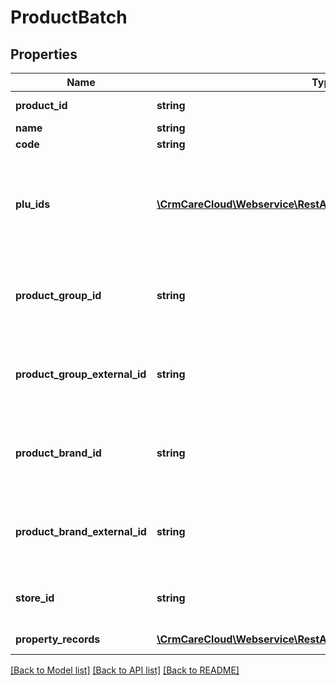 # ProductBatch

## Properties
Name | Type | Description | Notes
------------ | ------------- | ------------- | -------------
**product_id** | **string** | The unique id of the product | [optional] 
**name** | **string** | Name of the product | 
**code** | **string** | Code of the product | [optional] 
**plu_ids** | [**\CrmCareCloud\Webservice\RestApi\Client\Model\PluId[]**](PluId.md) | An array of all available pluIds from the particular product lists (default is Product ID from Global product list (consist cleaned data - unique id of every product across all POS systems)) | 
**product_group_id** | **string** | The unique id of the product group. If &#x60;product_group_external_id&#x60; is also set, both parameters have to represent the same product group. | [optional] 
**product_group_external_id** | **string** | The unique external id of the product group. If &#x60;product_group_id&#x60; is also set, both parameters have to represent the same product group. | [optional] 
**product_brand_id** | **string** | The unique id of the product brand. If &#x60;product_brand_external_id&#x60; is also set, both parameters have to represent the same product brand. | [optional] 
**product_brand_external_id** | **string** | The unique external id of the product brand. If &#x60;product_brand_id&#x60; is also set, both parameters have to represent the same product brand. | [optional] 
**store_id** | **string** | The unique id of the store where the product group is valid. The product group is global if this value is not set | [optional] 
**property_records** | [**\CrmCareCloud\Webservice\RestApi\Client\Model\PropertyRecord[]**](PropertyRecord.md) | List of an additional properties | [optional] 

[[Back to Model list]](../../README.md#documentation-for-models) [[Back to API list]](../../README.md#documentation-for-api-endpoints) [[Back to README]](../../README.md)

